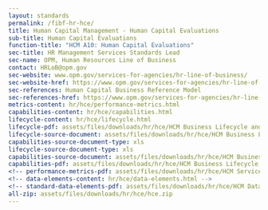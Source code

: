 ```yaml
---
layout: standards
permalink: /fibf-hr-hce/
title: Human Capital Management - Human Capital Evaluations
sub-title: Human Capital Evaluations
function-title: "HCM A10: Human Capital Evaluations"
sec-title: HR Management Services Standards Lead
sec-name: OPM, Human Resources Line of Business
contact: HRLoB@opm.gov
sec-website: www.opm.gov/services-for-agencies/hr-line-of-business/
sec-website-href: https://www.opm.gov/services-for-agencies/hr-line-of-business/
sec-references: Human Capital Business Reference Model
sec-references-href: https://www.opm.gov/services-for-agencies/hr-line-of-business/hc-business-reference-model/
metrics-content: hr/hce/performance-metrics.html
capabilities-content: hr/hce/capabilities.html
lifecycle-content: hr/hce/lifecycle.html
lifecycle-pdf: assets/files/downloads/hr/hce/HCM Business Lifecycle and Capabilities_A10 (Human Capital Evaluations).xlsx
lifecycle-source-document: assets/files/downloads/hr/hce/HCM Business Lifecycle and Capabilities_A10 (Human Capital Evaluations).xlsx
capabilities-source-document-type: xls
lifecycle-source-document-type: xls
capabilities-source-document: assets/files/downloads/hr/hce/HCM Business Lifecycle and Capabilities_A10 (Human Capital Evaluations).xlsx
capabilities-pdf: assets/files/downloads/hr/hce/HCM Business Lifecycle and Capabilities_A10 (Human Capital Evaluations).xlsx
<!-- performance-metrics-pdf: assets/files/downloads/hr/hce/HCM Service Measures_A10 (Human Capital Evaluations).xlsx -->
<!-- data-elements-content: hr/hce/data-elements.html -->
<!-- standard-data-elements-pdf: assets/files/downloads/hr/hce/HCM Data Standards_A10 (Human Capital Evaluations).xlsx -->
all-zip: assets/files/downloads/hr/hce/hce.zip
---
```


